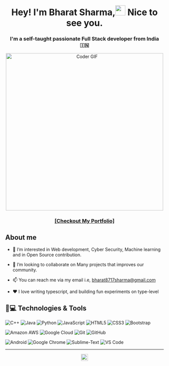 <h1  align="center" >
Hey! I'm Bharat Sharma,<img src="https://emojis.slackmojis.com/emojis/images/1531849430/4246/blob-sunglasses.gif?1531849430" width="32"/> Nice to see you.</h1>

<h3 align="center">
I'm a self-taught passionate Full Stack developer from India 🇮🇳</h3>
<div align="center">
<img src="https://media.giphy.com/media/SWoSkN6DxTszqIKEqv/giphy.gif" alt="Coder GIF" width="500">
</div>
<h3 align="center">
  <a href="https://bharatsharma19.github.io/Main-Portfolio/" target="_blank">
[Checkout My Portfolio]
  </a>
</h3>

## About me

- 👀 I’m interested in Web development, Cyber Security, Machine learning and in Open Source contribution.

- 💞️ I’m looking to collaborate on Many projects that improves our community.

- 📫 You can reach me via my email i.e, bharat8717sharma@gmail.com

- ❤️ I love writing typescript, and building fun experiments on type-level

## 🚀💻 Technologies & Tools

![C++](https://img.shields.io/badge/-C++-00599C?style=flat-square&logo=c)
![Java](https://img.shields.io/badge/-Java-green)
![Python](https://img.shields.io/badge/-Python-black?style=flat-square&logo=Python)
![JavaScript](https://img.shields.io/badge/-JavaScript-black?style=flat-square&logo=javascript)
![HTML5](https://img.shields.io/badge/-HTML5-E34F26?style=flat-square&logo=html5&logoColor=white)
![CSS3](https://img.shields.io/badge/-CSS3-1572B6?style=flat-square&logo=css3)
![Bootstrap](https://img.shields.io/badge/-Bootstrap-563D7C?style=flat-square&logo=bootstrap)

![Amazon AWS](https://img.shields.io/badge/Amazon%20AWS-232F3E?style=flat-square&logo=amazon-aws)
![Google Cloud](https://img.shields.io/badge/Google%20Cloud-black?style=flat-square&logo=google-cloud)
![Git](https://img.shields.io/badge/-Git-black?style=flat-square&logo=git)
![GitHub](https://img.shields.io/badge/-GitHub-181717?style=flat-square&logo=github)

![Android](https://img.shields.io/badge/Android-05150C?style=flat-square&logo=android)
![Google Chrome](https://img.shields.io/badge/Chrome-black?style=flat-square&logo=google-chrome)
![Sublime-Text](https://img.shields.io/badge/-Sublime%20Text-black?style=flat-square&logo=Sublime-Text)
![VS Code](https://img.shields.io/badge/-VS%20Code-007ACC?style=flat-square&logo=visual-studio-code)

---

<p align=center>
<img height="22" src="https://komarev.com/ghpvc/?username=viveksharma03" alt="Bharatsharma19"/>
<a href="https://github.com/">
</a>
</p>

